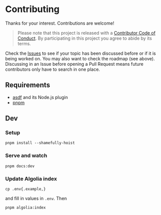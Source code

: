 # Contributing

Thanks for your interest. Contributions are welcome!

> Please note that this project is released with a [Contributor Code of Conduct](CODE_OF_CONDUCT.md). By participating in this project you agree to abide by its terms.

Check the [Issues](https://github.com/olets/hometown-prompt-docs/issues) to see if your topic has been discussed before or if it is being worked on. You may also want to check the roadmap (see above). Discussing in an Issue before opening a Pull Request means future contributors only have to search in one place.

## Requirements

- [asdf](https://asdf-vm.com/) and its Node.js plugin
- [pnpm](https://pnpm.io/)

## Dev

### Setup

```shell:no-line-numbers
pnpm install --shamefully-hoist
```

### Serve and watch

```shell:no-line-numbers
pnpm docs:dev
```

### Update Algolia index

```shell:no-line-numbers
cp .env{.example,}
```

and fill in values in `.env`. Then

```shell:no-line-numbers
pnpm algolia:index
```

